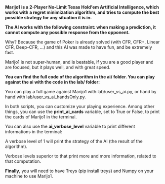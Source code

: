 **Marijo1 is a 2-Player No-Limit Texas Hold'em Artificial Intelligence, which works with a regret minimization algorithm, and tries to compute the best possible strategy for any situation it is in.**

**The AI works with the following constraint: when making a prediction, it cannot compute any possible response from the opponent.**

Why? Because the game of Poker is already solved (with CFR, CFR+, Linear CFR, Deep-CFR, ...) and this AI was made to have fun, and be extremely fast.

Marijo1 is not super-human, and is beatable, if you are a good player and are focused, but it plays well, and with great speed.

**You can find the full code of the algorithm in the ai/ folder. You can play against the ai with the code in the lab/ folder:**

You can play a full game against Marijo1 with lab/user_vs_ai.py, or hand by hand with lab/user_vs_ai_handsOnly.py.

In both scripts, you can customize your playing experience. Among other things, you can use the **print_ai_cards** variable, set to True or False, to print the cards of Marijo1 in the terminal.

You can also use the **ai_verbose_level** variable to print different informations in the terminal:

A verbose level of 1 will print the strategy of the AI (the result of the algorithm).

Verbose levels superior to that print more and more information, related to that computation.

**Finally**, you will need to have Treys (pip install treys) and Numpy on your machine to use Marijo1.
